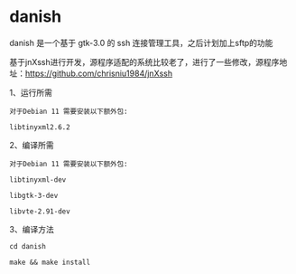 # danish
danish 是一个基于 gtk-3.0 的 ssh 连接管理工具，之后计划加上sftp的功能

基于jnXssh进行开发，源程序适配的系统比较老了，进行了一些修改，源程序地址：https://github.com/chrisniu1984/jnXssh

1、运行所需

	对于Debian 11 需要安装以下额外包:

	libtinyxml2.6.2

2、编译所需

	对于Debian 11 需要安装以下额外包:
	
	libtinyxml-dev
	
	libgtk-3-dev

	libvte-2.91-dev

3、编译方法
	
	cd danish
	
	make && make install

